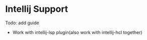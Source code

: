 # Intellij Support

Todo: add guide

- Work with intellij-lsp plugin(also work with intellij-hcl together)

